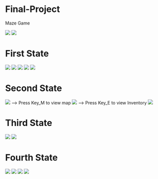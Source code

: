 # Final-Project
Maze Game

![](Screenshot%20(113).png)
![](Screenshot%20(114).png)

# First State
![](Screenshot%20(115).png)
![](Screenshot%20(116).png)
![](Screenshot%20(118).png)
![](Screenshot%20(121).png)
![](Screenshot%20(123).png)


# Second State
![](Screenshot%20(124).png)
--> Press Key_M to view map
![](Screenshot%20(132).png)
--> Press Key_E to view Inventory
![](res/Screenshot%20(131).png)

# Third State
![](Screenshot%20(125).png)
![](Screenshot%20(126).png)

# Fourth State
![](Screenshot%20(127).png)
![](Screenshot%20(128).png)
![](Screenshot%20(129).png)
![](Screenshot%20(130).png)
